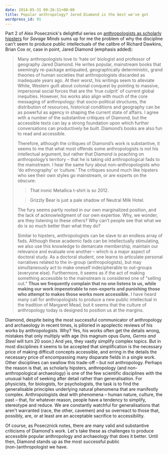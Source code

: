 ```yaml
---
date: 2014-05-31 09:26:51+00:00
title: Popular anthropology? Jared Diamond is the best we've got
wordpress_id: 91
---
```


Part 2 of Alex Posecznick's delightful series on [anthropologists as scholarly hipsters](http://savageminds.org/2014/05/05/anthropologists-as-scholarly-hipsters-part-ii-critiques-from-the-margins/) for *Savage Minds* sums up for me the problem of why the discipline can't seem to produce public intellectuals of the calibre of Richard Dawkins, Brian Cox or, case in point, Jared Diamond (emphasis added):

<!--more-->

> Many anthropologists love to ‘hate on’ biologist and professor of geography Jared Diamond. He writes popular, mainstream books that seemingly re-package antiquated, geographically deterministic, grand theories of human societies that anthropologists discarded as inadequate years ago. At their worst, his writings seem to alleviate White, Western guilt about colonial conquest by pointing to massive, impersonal social forces that are the ‘true culprit’ of current global inequities. However, his works also align with much of the core messaging of anthropology: that socio-political structures, the distribution of resources, historical conditions and geography can be as powerful as agency in shaping the current state of affairs. I agree with a number of the substantive critiques of Diamond, but the accessible texts can lay a strong foundation upon which further conversations can productively be built. Diamond’s books are also fun to read and accessible.
>
> Therefore, although the critiques of Diamond’s work is substantive, it seems to me that what most offends some anthropologists is not his intellectual argument, but rather that Diamond is poaching on anthropology’s territory – that he is taking old anthropological fads to the mainstream. I hear the same fury about non-anthropologists who ‘do ethnography’ or ‘culture.’ The critiques sound much like hipsters who see their own styles go mainstream, or are experts on the obscure:
>
>> That ironic Metallica t-shirt is so 2012.
>
>> Grizzly Bear is just a pale shadow of Neutral Milk Hotel.
>
>The fury seems partly rooted in our own marginalized position, and the lack of acknowledgment of our own expertise. Why, we wonder, are they listening to these others? Why can’t people see that what we do is so much better than what they do?
>
> Similar to hipsters, anthropologists can be slave to an endless array of fads. Although these academic fads can be intellectually stimulating, we also use this knowledge to demarcate membership, maintain our relevance and evaluate one another – which is a major aspect of doctoral study. As a doctoral student, one learns to articulate personal narratives related to the in-group (anthropologists), but may simultaneously act to make oneself indecipherable to out-groups (everyone else). Furthermore, it seems as if the act of making something accessible to the mainstream is considered one of "selling out." **Thus we frequently complain that no one listens to us, while making our work impenetrable to non-experts and punishing those who attempt to makes those works more accessible.** I have heard many call for anthropologists to produce a new public intellectual in the tradition of Margaret Mead, but it seems that the culture of anthropology today is designed to position us at the margins.

Diamond, despite being the most successful communicator of anthropology and archaeology in recent times, is pilloried in apoplectic reviews of his works by anthropologists. Why? Yes, his works often get the details wrong, mistakes that only multiply with age (his magnum opus *Guns, Germs and Steel* will turn 20 soon.) And yes, they vastly simplify complex topics. But in most disciplines it seems to be accepted that simplification is the necessary price of making difficult concepts accessible, and erring in the details the necessary price of encompassing many disparate fields in a single work. Other disciplines can swallow this trade-off – but not anthropology. Perhaps the reason is that, as scholarly hipsters, anthropology (and non-anthropological archaeology) is one of the few scientific disciplines with the unusual habit of seeking after detail rather than generalisation. For physicists, for biologists, for psychologists, the task is to find the generalisable principles underlying natural phenomena that are manifestly complex. Anthropologists deal with phenomena – human nature, culture, the past – that, for whatever reason, people have a tendency to simplify, stereotype and reduce. We are constantly watchful for generalisations that aren't warranted (race, the other, cavemen) and so overreact to those that, possibly, are, or at least are an acceptable sacrifice to accessibility.

Of course, as Posecznick notes, there are many valid and substantive criticisms of Diamond's work. Let's take these as challenges to produce accessible popular anthropology and archaeology that does it better. Until then, Diamond stands up as the most successful public (non-)anthropologist we have.
